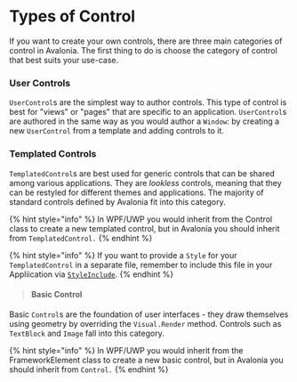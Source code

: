 # Types of Control

If you want to create your own controls, there are three main categories of control in Avalonia. The first thing to do is choose the category of control that best suits your use-case.

### User Controls <a href="#user-controls" id="user-controls"></a>

`UserControl`s are the simplest way to author controls. This type of control is best for "views" or "pages" that are specific to an application. `UserControl`s are authored in the same way as you would author a `Window`: by creating a new `UserControl` from a template and adding controls to it.

### Templated Controls <a href="#templated-controls" id="templated-controls"></a>

`TemplatedControl`s are best used for generic controls that can be shared among various applications. They are _lookless_ controls, meaning that they can be restyled for different themes and applications. The majority of standard controls defined by Avalonia fit into this category.

{% hint style="info" %}
In WPF/UWP you would inherit from the Control class to create a new templated control, but in Avalonia you should inherit from `TemplatedControl.`
{% endhint %}

{% hint style="info" %}
If you want to provide a `Style` for your `TemplatedControl` in a separate file, remember to include this file in your Appliication via [`StyleInclude`](https://docs.avaloniaui.net/docs/styling/styles).
{% endhint %}

> #### Basic Control <a href="#basic-control" id="basic-control"></a>

Basic `Control`s are the foundation of user interfaces - they draw themselves using geometry by overriding the `Visual.Render` method. Controls such as `TextBlock` and `Image` fall into this category.

{% hint style="info" %}
In WPF/UWP you would inherit from the FrameworkElement class to create a new basic control, but in Avalonia you should inherit from `Control.`
{% endhint %}
